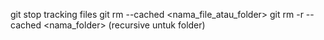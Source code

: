 git stop tracking files
git rm --cached <nama_file_atau_folder>
git rm -r --cached <nama_folder> (recursive untuk folder)